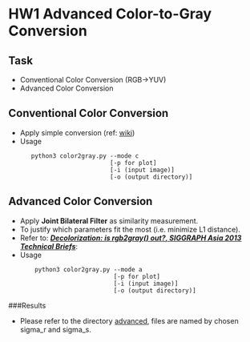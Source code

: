 # HW1 Advanced Color-to-Gray Conversion

## Task
* Conventional Color Conversion (RGB->YUV)
* Advanced Color Conversion

## Conventional Color Conversion
* Apply simple conversion (ref: [wiki](https://en.wikipedia.org/wiki/YUV))
* Usage
     ```
        python3 color2gray.py --mode c 
                              [-p for plot] 
                              [-i (input image)] 
                              [-o (output directory)]
     ```

## Advanced Color Conversion
* Apply **Joint Bilateral Filter** as similarity measurement.
* To justify which parameters fit the most (i.e. minimize L1 distance).
* Refer to: [***Decolorization: is rgb2gray() out?, SIGGRAPH Asia 2013 Technical Briefs***](https://ybsong00.github.io/siga13tb/siga13tb_final.pdf):
* Usage
    ```
        python3 color2gray.py --mode a 
                              [-p for plot] 
                              [-i (input image)] 
                              [-o (output directory)]
    ```
###Results 
   
* Please refer to the directory [advanced](https://github.com/fanoping/Computer-Vision/tree/master/hw1/advanced), files are named by chosen sigma_r and sigma_s.

